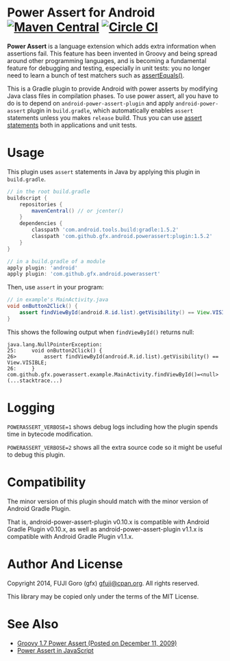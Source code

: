 # Power Assert for Android [![Maven Central](https://maven-badges.herokuapp.com/maven-central/com.github.gfx.android.powerassert/plugin/badge.svg)](https://maven-badges.herokuapp.com/maven-central/com.github.gfx.android.powerassert/plugin) [![Circle CI](https://circleci.com/gh/gfx/android-power-assert-plugin.svg?style=svg&branch=master)](https://circleci.com/gh/gfx/android-power-assert-plugin)

**Power Assert** is a language extension which adds extra information when assertions fail.
This feature has been invented in Groovy and being spread around other programming languages,
and is becoming a fundamental feature for debugging and testing, especially in unit tests: you
no longer need to learn a bunch of test matchers such as
[assertEquals()](http://developer.android.com/reference/junit/framework/Assert.html).

This is a Gradle plugin to provide Android with power asserts by modifying Java class files
in compilation phases. To use power assert, all you have to do is to depend on
`android-power-assert-plugin` and apply `android-power-assert` plugin in `build.gradle`,
which automatically enables `assert` statements unless you makes `release` build. Thus you can use
 [assert statements](http://docs.oracle.com/javase/8/docs/technotes/guides/language/assert.html)
 both in applications and unit tests.

# Usage

This plugin uses `assert` statements in Java by applying this plugin in `build.gradle`.

```groovy
// in the root build.gradle
buildscript {
    repositories {
        mavenCentral() // or jcenter()
    }
    dependencies {
        classpath 'com.android.tools.build:gradle:1.5.2'
        classpath 'com.github.gfx.android.powerassert:plugin:1.5.2'
    }
}
```

```groovy
// in a build.gradle of a module
apply plugin: 'android'
apply plugin: 'com.github.gfx.android.powerassert'
```

Then, use `assert` in your program:

```java
// in example's MainActivity.java
void onButton2Click() {
    assert findViewById(android.R.id.list).getVisibility() == View.VISIBLE;
}
```

This shows the following output when `findViewById()` returns null:

```
java.lang.NullPointerException:
25:     void onButton2Click() {
26>         assert findViewById(android.R.id.list).getVisibility() == View.VISIBLE;
26:     }
com.github.gfx.powerassert.example.MainActivity.findViewById()=<null>
(...stacktrace...)
```

# Logging

`POWERASSERT_VERBOSE=1` shows debug logs including how the plugin spends time in bytecode modification.

`POWERASSERT_VERBOSE=2` shows all the extra source code so it might be useful to debug this plugin.

# Compatibility

The minor version of this plugin should match with the minor version of Android Gradle Plugin.

That is, android-power-assert-plugin v0.10.x is compatible with Android Gradle Plugin v0.10.x,
as well as android-power-assert-plugin v1.1.x is compatible with Android Gradle Plugin v1.1.x.

# Author And License

Copyright 2014, FUJI Goro (gfx) <gfuji@cpan.org>. All rights reserved.

This library may be copied only under the terms of the MIT License.

# See Also

- [Groovy 1.7 Power Assert (Posted on December 11, 2009)](https://dontmindthelanguage.wordpress.com/2009/12/11/groovy-1-7-power-assert/)
- [Power Assert in JavaScript](https://github.com/power-assert-js/power-assert)
